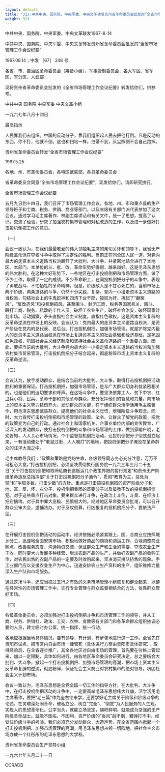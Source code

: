 ```yaml
---
layout: default
title: "313.中共中央、国务院、中央军委、中央文革转发贵州省革命委员会批发的“全省市场管理会议纪要”"
weight: 313
---
```


中共中央、国务院、中央军委、中央文革联发1967-8-14

中共中央、国务院、中央军委、中央文革转发贵州省革命委员会批发的“全省市场管理工作会议纪要”

1967.08.14；中发 ［67］ 248 号

各省、市、自治区革命委员会（筹备小组），军事管制委员会，各大军区、省军区、军分区、人武部：

现将贵州省革命委员会批发的《全省市场管理工作会议纪要》转发给你们，供参考。

中共中央 国务院 中央军委 中央文革小组

一九六七年八月十四日

最高指示

人民靠我们去组织。中国的反动分子，靠我们组织起人民去把他打倒。凡是反动的东西，你不打，他就不倒。这也和扫地一样，扫帚不到，灰尘照例不会自己跑掉。

贵州省革命委员会转发“全省市场管理工作会议纪要”

1967.5.25

各地、州、市革命委员会，各特区武装部，各县革命委员会：

省革命委员会同意“全省市场管理工作会议纪要”，现发给你们，请即研究执行。

全省市场管理工作会议纪要

五月九日到十四日，我们召开了市场管理工作会议。各地、州、市和重点县的生产领导班子和工商、税务、供销、商业等部门，以及省级有关部门派代表参加了这次会议。通过学习毛主席著作、林副主席讲话和有关文件，统一了思想，提高了认识，交流了经验，研究了加强农村集市管理和对私改造的工作，以及进一步做好打击投机倒把工作的意见。

（一）

会议一致认为，在我们最最敬爱的伟大领袖毛主席的亲切关怀和领导下，我省无产阶级革命派在夺权斗争中取得了决定性的胜利。当前正在同全国人民一道，对党内最大的走资本主义道路当权派展开了大批判、大斗争，并紧密地结合进行了本地区、本部门、本单位的斗、批、改。革命形势好得很，越来越好。这是毛泽东思想的伟大胜利。在这种大好形势下，一些地区在打击投机倒把和市场管理方面，做了不少工作，取得了一定的成绩。不少革命职工，在同投机倒把分子的斗争中，表现了勇敢战斗、不怕牺牲的革命精神。但是，阶级敌人是不甘心死亡的，当前市场上两个阶级，两条道路的斗争，仍然十分尖锐、复杂。党内一小撮走资本主义道路的当权派，勾结社会上的牛鬼蛇神和四清下台干部，狼狈为奸，挑起了“翻案风”，“反改造风”和投机倒把风。甚至围斗、封闭工商、税务等国家机关，围斗、殴打工商、税务、私改的工作人员。破坏工农业生产，破坏社会治安，破坏国家计划市场。活动猖獗，矛头直指社会主义制度，直指红色政权。这是资本主义复辟的反革命逆流在市场上的反映。会议认为：党内最大的走资本主义道路当权派，是资产阶级在党内的总代表、总后台。打击投机倒把，加强市场管理，就是铲除党内最大的走资本主义道路当权派在市场上复辟资本主义的社会基础和经济基础，是巩固红色政权、巩固社会主义经济制度和坚持社会主义革命道路的一个重要方面。因此，要把当前的大批判，大斗争党内最大的一小撮走资本主义道路的当权派和加强农村集市贸易管理，打击投机倒把分子结合起来，彻底粉碎市场上资本主义复辟的反革命逆流。

（二）

会议认为，放手发动群众，是结合当前的大批判、大斗争，取得打击投机倒把活动胜利的重要保证。打击投机倒把，加强市场管理，是与广大群众切身利益紧密相关的，也是他们的迫切要求和呼声。在这场斗争中，要坚决依靠工人、贫下中农、红卫兵小将、民兵、革命干部和其他革命群众，充分发挥他们的智慧和力量，向市场上的资本主义势力猛烈开火。发动群众的关键，在于组织群众活学活用毛主席著作，用毛泽东思想武装群众，提高他们的社会主义觉悟，增强阶级斗争观念。同时，大力宣传打击投机倒把和市场管理的政策、法令、让群众了解党的政策，把党的政策变为自己的行动。通过社会上和国家机关、企事业单位内部的宣传教育，广泛深入的发动群众，使打击投机倒把的斗争和市场管理的工作，做到家喻户晓，老幼皆知，人人关心市场情况，个个监督投机倒把活动，让投机倒把分子彻底孤立起来，一有活动便处于“老鼠过街，人人喊打”的境地，把投机倒把分子淹没在革命群众的汪洋大海之中。

毛主席教导我们：“政策和策略是党的生命，各级领导同志务必充分注意，万万不可粗心大意。”打击投机倒把，必须坚决贯彻执行国务院一九六三年三月二十五日“关于打击投机倒把和取缔私商长途贩运几个政策界限的暂行规定”和贵州无产阶级革命造反总指挥部“关于打击投机倒把分子通令”，贯彻“教育为主，惩处为辅”和“争取多数，打击少数”的方针。重点是打击搞投机倒把的资产阶级分子和地，富、反、坏、右分子，投机倒把集团的首要分子以及屡教不改的投机倒把惯犯。对于这些重点打击对象，要由群众进行斗争，在政治上斗倒，斗臭、在经济上把它搞垮。对于其中罪大恶极、民愤极大的，经过地区革命委员会批准，可以召开群众公审大会，逮捕法办。对于反攻倒算，行凶报复的投机倒把分子，要依法严惩。

（三）

在开展打击投机倒把活动的运动中，经济措施必须紧紧跟上。国、合商业应按照城乡分工，迅速地全面安排市场，积极地做好商品的购销和调运工作，合理调整商业网点，改善服务态度，沟通物资交流，保证群众生产和生活的需要，夺取农业生产丰收。同时要大力发展多种经营，增加农副产品的生产，并做好农副产品的收购工作，对农民出售的农副产品的一定要及时收购起来，坚决消灭排队挤售的现象。手工业部门应以支援农业生产为中心，迅速安排农业生产资料的生产，组织维修力量深入生产队和市场服务。

通过这场斗争，还应当把过去行之有效的义务市场管理小组恢复和健全起来，以便在经常性的市场管理工作中，实行专业管理与群众监督相结合的方法，依靠群众管好市场。

（四）

各级革命委员会，必须加强对打击投机倒把斗争和市场管理工作的领导，并从工商、税务、供销社、政法、工交、农林、宣教等有关部门和各革命群众组织抽调必要的人员，建立临时办公室，统一指挥，统一行动。

各地应根据当地具体情况，要有领导，有计划，有步骤地进行这一工作。全省先在贵阳市试点，把市区内自由市场一律管死（具体进行方案由贵阳市具体研究），取得经验后，在全省逐步推广。其余各地区对自由市场的管理，首先要在价格上管起来，加以一定限制，具体如何进行，由各地区革命委员会研究决定。总之要结合大批判、大斗争，掀起一个打击投机倒把、加强市场管理的高潮，把市场上资本主义反革命复辟的逆流，彻底粉碎，保证社会主义商业对农村集市的绝对领导，巩固社会主义计划市场。

会议一致认为，毛泽东思想是全党全国一切工作的指导方针。在大批判、大斗争中，在打击投机倒把活动的斗争中，一定要高举毛泽东思想伟大红旗，活学活用毛主席著作，要把“老三篇”作为座右铭来学，还要学好毛主席关于阶级和阶级斗争的论述，在灵魂深处闹革命，破私立公，树立“完全”、“彻底”为人民服务的人生观，实现人的思想革命化。公字当头，就能立场坚定，旗帜鲜明，就能成为坚强的无产阶级革命战士。就能不图名，不图利，资产阶级的“香风”刮不倒，糖弹打不中，经受住阶级斗争的考验。我们必须充分发动群众，大造声势。在全省范围内掀起一个打击投机倒把、加强市场管理的高潮，用毛泽东思想占领一切阵地，把社会主义市场办成一个红彤彤的毛泽东思想的大学校。

贵州省革命委员会生产领导小组

一九六七年五月二十一日

CCRADB

